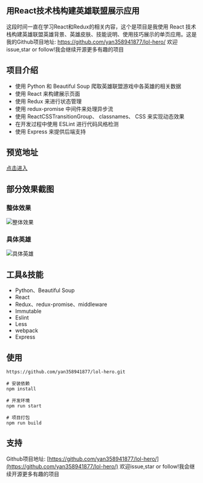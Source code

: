 ## 用React技术栈构建英雄联盟展示应用

这段时间一直在学习React和Redux的相关内容，这个是项目是我使用 React 技术栈构建英雄联盟英雄背景、英雄皮肤、技能说明、使用技巧展示的单页应用。这是我的Github项目地址: https://github.com/yan358941877/lol-hero/
欢迎issue,star or follow!我会继续开源更多有趣的项目

## 项目介绍

* 使用 Python 和 Beautiful Soup 爬取英雄联盟游戏中各英雄的相关数据
* 使用 React 来构建展示页面
* 使用 Redux 来进行状态管理
* 使用 redux-promise 中间件来处理异步流
* 使用 ReactCSSTransitionGroup、 classnames、 CSS 来实现动态效果
* 在开发过程中使用 ESLint 进行代码风格检测
* 使用 Express 来提供后端支持

## 预览地址

[点击进入](http://yanxinxin.cn/lol/)

## 部分效果截图

### 整体效果

![整体效果](/screen-shoot/lol-01.gif)

### 具体英雄

![具体英雄](/screen-shoot/lol-02.gif)

## 工具&技能

* Python、Beautiful Soup
* React
* Redux、redux-promise、middleware
* Immutable
* Eslint
* Less
* webpack
* Express

## 使用

```
https://github.com/yan358941877/lol-hero.git

# 安装依赖
npm install

# 开发环境
npm run start

# 项目打包
npm run build
```

## 支持

Github项目地址: [https://github.com/yan358941877/lol-hero/](https://github.com/yan358941877/lol-hero/)
欢迎issue,star or follow!我会继续开源更多有趣的项目


